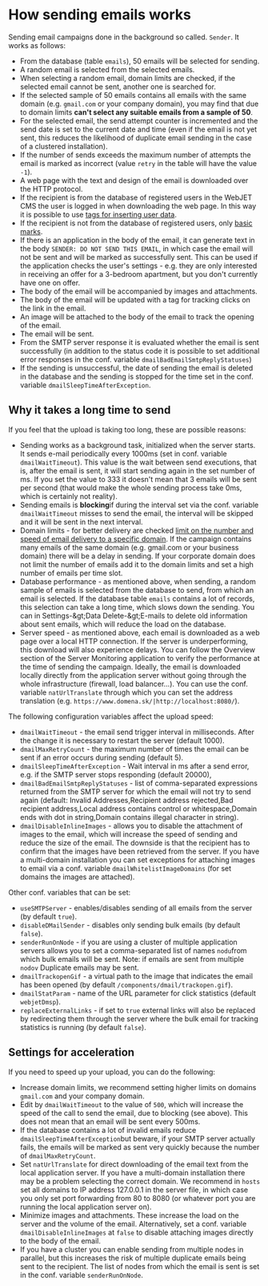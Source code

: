 # How sending emails works

Sending email campaigns done in the background so called. `Sender`. It works as follows:
- From the database (table `emails`), 50 emails will be selected for sending.
- A random email is selected from the selected emails.
- When selecting a random email, domain limits are checked, if the selected email cannot be sent, another one is searched for.
- If the selected sample of 50 emails contains all emails with the same domain (e.g. `gmail.com` or your company domain), you may find that due to domain limits **can't select any suitable emails from a sample of 50**.
- For the selected email, the send attempt counter is incremented and the send date is set to the current date and time (even if the email is not yet sent, this reduces the likelihood of duplicate email sending in the case of a clustered installation).
- If the number of sends exceeds the maximum number of attempts the email is marked as incorrect (value `retry` in the table will have the value `-1`).
- A web page with the text and design of the email is downloaded over the HTTP protocol.
- If the recipient is from the database of registered users in the WebJET CMS the user is logged in when downloading the web page. In this way it is possible to use [tags for inserting user data](README.MD#karta-základné).
- If the recipient is not from the database of registered users, only [basic marks](README.MD#karta-základné).
- If there is an application in the body of the email, it can generate text in the body `SENDER: DO NOT SEND THIS EMAIL`, in which case the email will not be sent and will be marked as successfully sent. This can be used if the application checks the user's settings - e.g. they are only interested in receiving an offer for a 3-bedroom apartment, but you don't currently have one on offer.
- The body of the email will be accompanied by images and attachments.
- The body of the email will be updated with a tag for tracking clicks on the link in the email.
- An image will be attached to the body of the email to track the opening of the email.
- The email will be sent.
- From the SMTP server response it is evaluated whether the email is sent successfully (in addition to the status code it is possible to set additional error responses in the conf. variable `dmailBadEmailSmtpReplyStatuses`)
- If the sending is unsuccessful, the date of sending the email is deleted in the database and the sending is stopped for the time set in the conf. variable `dmailSleepTimeAfterException`.

## Why it takes a long time to send

If you feel that the upload is taking too long, these are possible reasons:
- Sending works as a background task, initialized when the server starts. It sends e-mail periodically every 1000ms (set in conf. variable `dmailWaitTimeout`). This value is the wait between send executions, that is, after the email is sent, it will start sending again in the set number of ms. If you set the value to 333 it doesn't mean that 3 emails will be sent per second (that would make the whole sending process take 0ms, which is certainly not reality).
- Sending emails is **blocking**if during the interval set via the conf. variable `dmailWaitTimeout` misses to send the email, the interval will be skipped and it will be sent in the next interval.
- Domain limits - for better delivery are checked [limit on the number and speed of email delivery to a specific domain](../domain-limits/README.md). If the campaign contains many emails of the same domain (e.g. gmail.com or your business domain) there will be a delay in sending. If your corporate domain does not limit the number of emails add it to the domain limits and set a high number of emails per time slot.
- Database performance - as mentioned above, when sending, a random sample of emails is selected from the database to send, from which an email is selected. If the database table `emails` contains a lot of records, this selection can take a long time, which slows down the sending. You can in Settings-\&gt;Data Delete-\&gt;E-mails to delete old information about sent emails, which will reduce the load on the database.
- Server speed - as mentioned above, each email is downloaded as a web page over a local HTTP connection. If the server is underperforming, this download will also experience delays. You can follow the Overview section of the Server Monitoring application to verify the performance at the time of sending the campaign. Ideally, the email is downloaded locally directly from the application server without going through the whole infrastructure (firewall, load balancer...). You can use the conf. variable `natUrlTranslate` through which you can set the address translation (e.g. `https://www.domena.sk/|http://localhost:8080/`).

The following configuration variables affect the upload speed:
- `dmailWaitTimeout` - the email send trigger interval in milliseconds. After the change it is necessary to restart the server (default 1000).
- `dmailMaxRetryCount` - the maximum number of times the email can be sent if an error occurs during sending (default 5).
- `dmailSleepTimeAfterException` - Wait interval in ms after a send error, e.g. if the SMTP server stops responding (default 20000),
- `dmailBadEmailSmtpReplyStatuses` - list of comma-separated expressions returned from the SMTP server for which the email will not try to send again (default: Invalid Addresses,Recipient address rejected,Bad recipient address,Local address contains control or whitespace,Domain ends with dot in string,Domain contains illegal character in string).
- `dmailDisableInlineImages` - allows you to disable the attachment of images to the email, which will increase the speed of sending and reduce the size of the email. The downside is that the recipient has to confirm that the images have been retrieved from the server. If you have a multi-domain installation you can set exceptions for attaching images to email via a conf. variable `dmailWhitelistImageDomains` (for set domains the images are attached).

Other conf. variables that can be set:
- `useSMTPServer` - enables/disables sending of all emails from the server (by default `true`).
- `disableDMailSender` - disables only sending bulk emails (by default `false`).
- `senderRunOnNode` - if you are using a cluster of multiple application servers allows you to set a comma-separated list of names `nodu`from which bulk emails will be sent. Note: if emails are sent from multiple `nodov` Duplicate emails may be sent.
- `dmailTrackopenGif` - a virtual path to the image that indicates the email has been opened (by default `/components/dmail/trackopen.gif`).
- `dmailStatParam` - name of the URL parameter for click statistics (default `webjetDmsp`).
- `replaceExternalLinks` - if set to `true` external links will also be replaced by redirecting them through the server where the bulk email for tracking statistics is running (by default `false`).

## Settings for acceleration

If you need to speed up your upload, you can do the following:
- Increase domain limits, we recommend setting higher limits on domains `gmail.com` and your company domain.
- Edit by `dmailWaitTimeout` to the value of `500`, which will increase the speed of the call to send the email, due to blocking (see above). This does not mean that an email will be sent every 500ms.
- If the database contains a lot of invalid emails reduce `dmailSleepTimeAfterException`but beware, if your SMTP server actually fails, the emails will be marked as sent very quickly because the number of `dmailMaxRetryCount`.
- Set `natUrlTranslate` for direct downloading of the email text from the local application server. If you have a multi-domain installation there may be a problem selecting the correct domain. We recommend in `hosts` set all domains to IP address 127.0.0.1 in the server file, in which case you only set port forwarding from 80 to 8080 (or whatever port you are running the local application server on).
- Minimize images and attachments. These increase the load on the server and the volume of the email. Alternatively, set a conf. variable `dmailDisableInlineImages` at `false` to disable attaching images directly to the body of the email.
- If you have a cluster you can enable sending from multiple nodes in parallel, but this increases the risk of multiple duplicate emails being sent to the recipient. The list of nodes from which the email is sent is set in the conf. variable `senderRunOnNode`.

